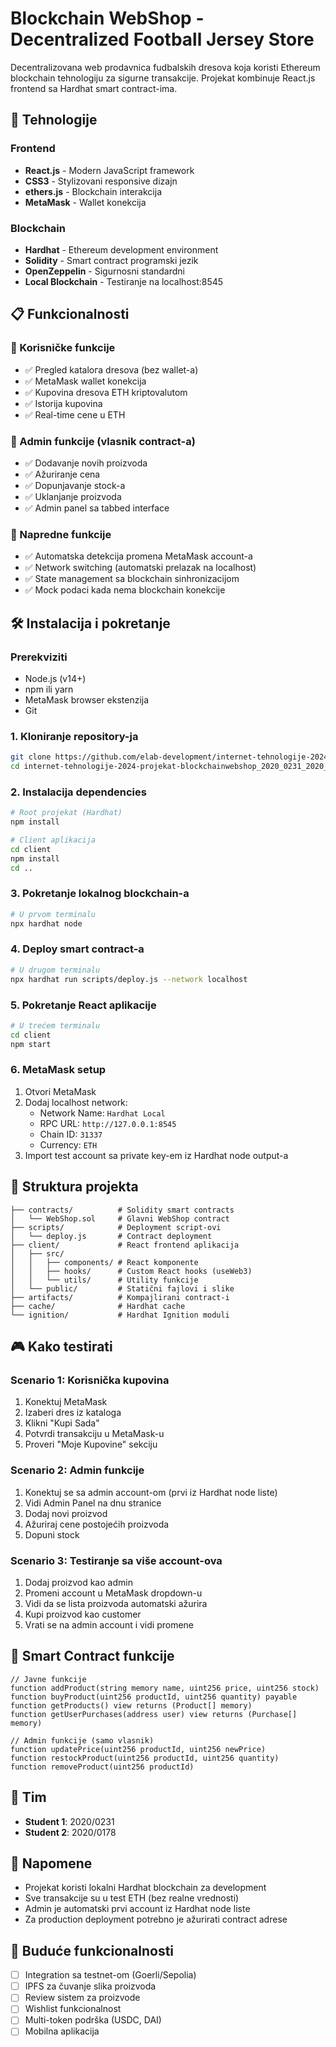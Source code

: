 # Blockchain WebShop - Decentralized Football Jersey Store

Decentralizovana web prodavnica fudbalskih dresova koja koristi Ethereum blockchain tehnologiju za sigurne transakcije. Projekat kombinuje React.js frontend sa Hardhat smart contract-ima.

## 🚀 Tehnologije

### Frontend
- **React.js** - Modern JavaScript framework
- **CSS3** - Stylizovani responsive dizajn
- **ethers.js** - Blockchain interakcija
- **MetaMask** - Wallet konekcija

### Blockchain
- **Hardhat** - Ethereum development environment
- **Solidity** - Smart contract programski jezik
- **OpenZeppelin** - Sigurnosni standardni
- **Local Blockchain** - Testiranje na localhost:8545

## 📋 Funkcionalnosti

### 👤 Korisničke funkcije
- ✅ Pregled kataloга dresova (bez wallet-a)
- ✅ MetaMask wallet konekcija
- ✅ Kupovina dresova ETH kriptovalutom
- ✅ Istorija kupovina
- ✅ Real-time cene u ETH

### 👑 Admin funkcije (vlasnik contract-a)
- ✅ Dodavanje novih proizvoda
- ✅ Ažuriranje cena
- ✅ Dopunjavanje stock-a
- ✅ Uklanjanje proizvoda
- ✅ Admin panel sa tabbed interface

### 🔄 Napredne funkcije
- ✅ Automatska detekcija promena MetaMask account-a
- ✅ Network switching (automatski prelazak na localhost)
- ✅ State management sa blockchain sinhronizacijom
- ✅ Mock podaci kada nema blockchain konekcije

## 🛠️ Instalacija i pokretanje

### Prerekviziti
- Node.js (v14+)
- npm ili yarn
- MetaMask browser ekstenzija
- Git

### 1. Kloniranje repository-ja
```bash
git clone https://github.com/elab-development/internet-tehnologije-2024-projekat-blockchainwebshop_2020_0231_2020_0178.git
cd internet-tehnologije-2024-projekat-blockchainwebshop_2020_0231_2020_0178
```

### 2. Instalacija dependencies
```bash
# Root projekat (Hardhat)
npm install

# Client aplikacija
cd client
npm install
cd ..
```

### 3. Pokretanje lokalnog blockchain-a
```bash
# U prvom terminalu
npx hardhat node
```

### 4. Deploy smart contract-a
```bash
# U drugom terminalu
npx hardhat run scripts/deploy.js --network localhost
```

### 5. Pokretanje React aplikacije
```bash
# U trećem terminalu
cd client
npm start
```

### 6. MetaMask setup
1. Otvori MetaMask
2. Dodaj localhost network:
   - Network Name: `Hardhat Local`
   - RPC URL: `http://127.0.0.1:8545`
   - Chain ID: `31337`
   - Currency: `ETH`
3. Import test account sa private key-em iz Hardhat node output-a

## 📁 Struktura projekta

```
├── contracts/          # Solidity smart contracts
│   └── WebShop.sol     # Glavni WebShop contract
├── scripts/            # Deployment script-ovi
│   └── deploy.js       # Contract deployment
├── client/             # React frontend aplikacija
│   ├── src/
│   │   ├── components/ # React komponente
│   │   ├── hooks/      # Custom React hooks (useWeb3)
│   │   └── utils/      # Utility funkcije
│   └── public/         # Statični fajlovi i slike
├── artifacts/          # Kompajlirani contract-i
├── cache/              # Hardhat cache
└── ignition/           # Hardhat Ignition moduli
```

## 🎮 Kako testirati

### Scenario 1: Korisnička kupovina
1. Konektuj MetaMask
2. Izaberi dres iz kataloga
3. Klikni "Kupi Sada"
4. Potvrdi transakciju u MetaMask-u
5. Proveri "Moje Kupovine" sekciju

### Scenario 2: Admin funkcije
1. Konektuj se sa admin account-om (prvi iz Hardhat node liste)
2. Vidi Admin Panel na dnu stranice
3. Dodaj novi proizvod
4. Ažuriraj cene postojećih proizvoda
5. Dopuni stock

### Scenario 3: Testiranje sa više account-ova
1. Dodaj proizvod kao admin
2. Promeni account u MetaMask dropdown-u
3. Vidi da se lista proizvoda automatski ažurira
4. Kupi proizvod kao customer
5. Vrati se na admin account i vidi promene

## 🔧 Smart Contract funkcije

```solidity
// Javne funkcije
function addProduct(string memory name, uint256 price, uint256 stock)
function buyProduct(uint256 productId, uint256 quantity) payable
function getProducts() view returns (Product[] memory)
function getUserPurchases(address user) view returns (Purchase[] memory)

// Admin funkcije (samo vlasnik)
function updatePrice(uint256 productId, uint256 newPrice)
function restockProduct(uint256 productId, uint256 quantity)
function removeProduct(uint256 productId)
```

## 👥 Tim

- **Student 1**: 2020/0231
- **Student 2**: 2020/0178

## 📝 Napomene

- Projekat koristi lokalni Hardhat blockchain za development
- Sve transakcije su u test ETH (bez realne vrednosti)
- Admin je automatski prvi account iz Hardhat node liste
- Za production deployment potrebno je ažurirati contract adrese

## 🚀 Buduće funkcionalnosti

- [ ] Integration sa testnet-om (Goerli/Sepolia)
- [ ] IPFS za čuvanje slika proizvoda
- [ ] Review sistem za proizvode
- [ ] Wishlist funkcionalnost
- [ ] Multi-token podrška (USDC, DAI)
- [ ] Mobilna aplikacija
